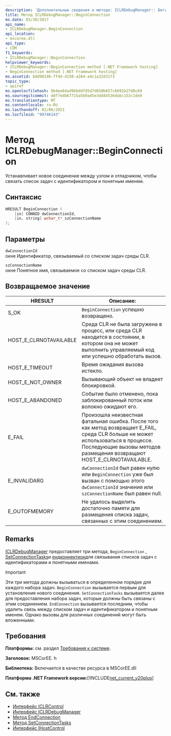 ```yaml
---
description: 'Дополнительные сведения о методе: ICLRDebugManager:: Бегинконнектион'
title: Метод ICLRDebugManager::BeginConnection
ms.date: 03/30/2017
api_name:
- ICLRDebugManager.BeginConnection
api_location:
- mscoree.dll
api_type:
- COM
f1_keywords:
- ICLRDebugManager::BeginConnection
helpviewer_keywords:
- ICLRDebugManager::BeginConnection method [.NET Framework hosting]
- BeginConnection method [.NET Framework hosting]
ms.assetid: bdd98146-ff4d-4150-a264-a4c1a32d31f3
topic_type:
- apiref
ms.openlocfilehash: 9b4ee64ad96bddfd5d7d650b657c6691b27d8c69
ms.sourcegitcommit: ddf7edb67715a5b9a45e3dd44536dabc153c1de0
ms.translationtype: MT
ms.contentlocale: ru-RU
ms.lasthandoff: 02/06/2021
ms.locfileid: "99746143"
---
```

# <a name="iclrdebugmanagerbeginconnection-method"></a>Метод ICLRDebugManager::BeginConnection

Устанавливает новое соединение между узлом и отладчиком, чтобы связать список задач с идентификатором и понятным именем.  
  
## <a name="syntax"></a>Синтаксис  
  
```cpp  
HRESULT BeginConnection (  
    [in] CONNID dwConnectionId,  
    [in, string] wchar_t* szConnectionName  
);  
```  
  
## <a name="parameters"></a>Параметры  

 `dwConnectionId`  
 окне Идентификатор, связываемый со списком задач среды CLR.  
  
 `szConnectionName`  
 окне Понятное имя, связываемое со списком задач среды CLR.  
  
## <a name="return-value"></a>Возвращаемое значение  
  
|HRESULT|Описание:|  
|-------------|-----------------|  
|S_OK|`BeginConnection` успешно возвращено.|  
|HOST_E_CLRNOTAVAILABLE|Среда CLR не была загружена в процесс, или среда CLR находится в состоянии, в котором она не может выполнить управляемый код или успешно обработать вызов.|  
|HOST_E_TIMEOUT|Время ожидания вызова истекло.|  
|HOST_E_NOT_OWNER|Вызывающий объект не владеет блокировкой.|  
|HOST_E_ABANDONED|Событие было отменено, пока заблокированный поток или волокно ожидают его.|  
|E_FAIL|Произошла неизвестная фатальная ошибка. После того как метод возвращает E_FAIL, среда CLR больше не может использоваться в процессе. Последующие вызовы методов размещения возвращают HOST_E_CLRNOTAVAILABLE.|  
|E_INVALIDARG|`dwConnectionId` был равен нулю или `BeginConnection` уже был вызван с помощью этого `dwConnectionId` значения или `szConnectionName` был равен null.|  
|E_OUTOFMEMORY|Не удалось выделить достаточно памяти для размещения списка задач, связанных с этим соединением.|  
  
## <a name="remarks"></a>Remarks  

 [ICLRDebugManager](iclrdebugmanager-interface.md) предоставляет три метода, `BeginConnection` , [SetConnectionTasks](iclrdebugmanager-setconnectiontasks-method.md)и [ендконнектион](iclrdebugmanager-endconnection-method.md)для связывания списков задач с идентификаторами и понятными именами.  
  
> [!IMPORTANT]
> Эти три метода должны вызываться в определенном порядке для каждого набора задач. `BeginConnection` вызывается первым для установления нового соединения. `SetConnectionTasks` вызывается далее для предоставления набора задач, которые должны быть связаны с этим соединением. `EndConnection` вызывается последним, чтобы удалить связь между списком задач и идентификатором и понятным именем. Однако вызовы для различных соединений могут быть вложенными.  
  
## <a name="requirements"></a>Требования  

 **Платформы:** см. раздел [Требования к системе](../../get-started/system-requirements.md).  
  
 **Заголовок:** MSCorEE. h  
  
 **Библиотека:** Включается в качестве ресурса в MSCorEE.dll  
  
 **Платформа .NET Framework версии:**[!INCLUDE[net_current_v20plus](../../../../includes/net-current-v20plus-md.md)]  
  
## <a name="see-also"></a>См. также

- [Интерфейс ICLRControl](iclrcontrol-interface.md)
- [Интерфейс ICLRDebugManager](iclrdebugmanager-interface.md)
- [Метод EndConnection](iclrdebugmanager-endconnection-method.md)
- [Метод SetConnectionTasks](iclrdebugmanager-setconnectiontasks-method.md)
- [Интерфейс IHostControl](ihostcontrol-interface.md)
